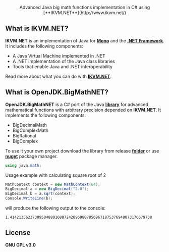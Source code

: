 <p align="center"> Advanced Java big math functions implementation in C# using [**IKVM.NET**](http://www.ikvm.net/) </p>  

## What is IKVM.NET?
**IKVM.NET** is an implementation of Java for [**Mono**](https://www.mono-project.com/) and the [**.NET Framework**](https://dotnet.microsoft.com/). It includes the following components:
* A Java Virtual Machine implemented in .NET  
* A .NET implementation of the Java class libraries  
* Tools that enable Java and .NET interoperability  

Read more about what you can do with [**IKVM.NET**](http://www.ikvm.net/uses.html).

## What is OpenJDK.BigMathNET?
**OpenJDK.BigMathNET** is a C# port of the Java [**library**](https://github.com/eobermuhlner/big-math) for advanced mathematical functions with arbitrary precision depended on **IKVM.NET**. It implements the following components:
* BigDecimalMath  
* BigComplexMath  
* BigRational  
* BigComplex  

To use it your own project download the library from release [**folder**](https://github.com/asiryan/OpenJDK.BigMathNET/tree/master/release) or use [**nuget**](https://www.nuget.org/packages/OpenJDK.BigMathNET/) package manager.  
```c#
using java.math;
```
Usage example with calculating square root of 2
```c#
MathContext context = new MathContext(64);
BigDecimal a = new BigDecimal("2.0");
BigDecimal b = a.sqrt(context);
Console.WriteLine(b);
```
will produce the following output to the console:
```
1.414213562373095048801688724209698078569671875376948073176679738
```

## License
**GNU GPL v3.0**
